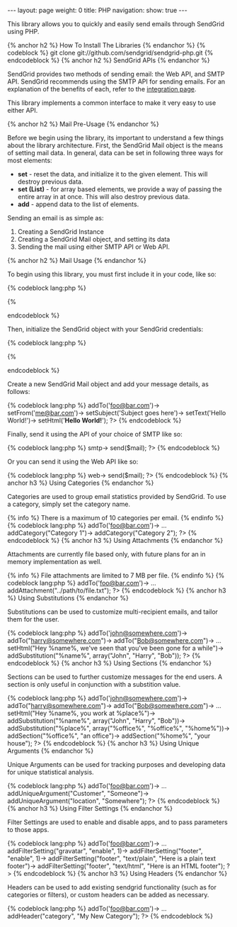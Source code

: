 --- layout: page weight: 0 title: PHP navigation: show: true ---

This library allows you to quickly and easily send emails through
SendGrid using PHP.

{% anchor h2 %} How To Install The Libraries {% endanchor %} {% codeblock %}
git clone git://github.com/sendgrid/sendgrid-php.git
{% endcodeblock %} {% anchor h2 %} SendGrid APIs {% endanchor %}

SendGrid provides two methods of sending email: the Web API, and SMTP
API. SendGrid recommends using the SMTP API for sending emails. For an
explanation of the benefits of each, refer to the [integration
page](/Integrate/index.html).

This library implements a common interface to make it very easy to use
either API.

{% anchor h2 %} Mail Pre-Usage {% endanchor %}

Before we begin using the library, its important to understand a few
things about the library architecture. First, the SendGrid Mail object
is the means of setting mail data. In general, data can be set in
following three ways for most elements:

-   **set** - reset the data, and initialize it to the given element.
    This will destroy previous data.
-   **set (List)** - for array based elements, we provide a way of
    passing the entire array in at once. This will also destroy previous
    data.
-   **add** - append data to the list of elements.

Sending an email is as simple as:

1.  Creating a SendGrid Instance
2.  Creating a SendGrid Mail object, and setting its data
3.  Sending the mail using either SMTP API or Web API.

{% anchor h2 %} Mail Usage {% endanchor %}

To begin using this library, you must first include it in your code,
like so:

{% codeblock lang:php %}
<?php include "path/to/sendgrid-php/SendGrid_loader.php" ; ?> {%
endcodeblock %}

Then, initialize the SendGrid object with your SendGrid credentials:

{% codeblock lang:php %}
<?php $sendgrid="new" sendgrid('username', "password" ); ?> {%
endcodeblock %}

Create a new SendGrid Mail object and add your message details, as
follows:

{% codeblock lang:php %} <?php $mail="new" sendgrid\mail(); $mail- ?>
addTo('foo@bar.com')-\> setFrom('me@bar.com')-\> setSubject('Subject
goes here')-\> setText('Hello World!')-\> setHtml('**Hello World!**');
?\> {% endcodeblock %}

Finally, send it using the API of your choice of SMTP like so:

{% codeblock lang:php %} <?php $sendgrid- ?> smtp-\> send(\$mail); ?\>
{% endcodeblock %}

Or you can send it using the Web API like so:

{% codeblock lang:php %} <?php $sendgrid- ?> web-\> send(\$mail); ?\> {%
endcodeblock %} {% anchor h3 %} Using Categories {% endanchor %}

Categories are used to group email statistics provided by SendGrid. To
use a category, simply set the category name.

{% info %} There is a maximum of 10 categories per email. {% endinfo %}
{% codeblock lang:php %} <?php $mail="new" sendgrid\mail(); $mail- ?>
addTo('foo@bar.com')-\> ... addCategory("Category 1")-\>
addCategory("Category 2"); ?\> {% endcodeblock %} {% anchor h3 %} Using
Attachments {% endanchor %}

Attachments are currently file based only, with future plans for an in
memory implementation as well.

{% info %} File attachments are limited to 7 MB per file. {% endinfo %}
{% codeblock lang:php %} <?php $mail="new" sendgrid\mail(); $mail- ?>
addTo('foo@bar.com')-\> ... addAttachment("../path/to/file.txt"); ?\> {%
endcodeblock %} {% anchor h3 %} Using Substitutions {% endanchor %}

Substitutions can be used to customize multi-recipient emails, and
tailor them for the user.

{% codeblock lang:php %} <?php $mail="new" sendgrid\mail(); $mail- ?>
addTo('john@somewhere.com')-\> addTo("harry@somewhere.com")-\>
addTo("Bob@somewhere.com")-\> ... setHtml("Hey %name%, we've seen that
you've been gone for a while")-\> addSubstitution("%name%",
array("John", "Harry", "Bob")); ?\> {% endcodeblock %} {% anchor h3 %}
Using Sections {% endanchor %}

Sections can be used to further customize messages for the end users. A
section is only useful in conjunction with a substition value.

{% codeblock lang:php %} <?php $mail="new" sendgrid\mail(); $mail- ?>
addTo('john@somewhere.com')-\> addTo("harry@somewhere.com")-\>
addTo("Bob@somewhere.com")-\> ... setHtml("Hey %name%, you work at
%place%")-\> addSubstitution("%name%", array("John", "Harry", "Bob"))-\>
addSubstitution("%place%", array("%office%", "%office%", "%home%"))-\>
addSection("%office%", "an office")-\> addSection("%home%", "your
house"); ?\> {% endcodeblock %} {% anchor h3 %} Using Unique Arguments
{% endanchor %}

Unique Arguments can be used for tracking purposes and developing data
for unique statistical analysis.

{% codeblock lang:php %} <?php $mail="new" sendgrid\mail(); $mail- ?>
addTo('foo@bar.com')-\> ... addUniqueArgument("Customer", "Someone")-\>
addUniqueArgument("location", "Somewhere"); ?\> {% endcodeblock %} {%
anchor h3 %} Using Filter Settings {% endanchor %}

Filter Settings are used to enable and disable apps, and to pass
parameters to those apps.

{% codeblock lang:php %} <?php $mail="new" sendgrid\mail(); $mail- ?>
addTo('foo@bar.com')-\> ... addFilterSetting("gravatar", "enable", 1)-\>
addFilterSetting("footer", "enable", 1)-\> addFilterSetting("footer",
"text/plain", "Here is a plain text footer")-\>
addFilterSetting("footer", "text/html", "Here is an HTML footer"); ?\>
{% endcodeblock %} {% anchor h3 %} Using Headers {% endanchor %}

Headers can be used to add existing sendgrid functionality (such as for
categories or filters), or custom headers can be added as necessary.

{% codeblock lang:php %} <?php $mail="new" sendgrid\mail(); $mail- ?>
addTo('foo@bar.com')-\> ... addHeader("category", "My New Category");
?\> {% endcodeblock %}
